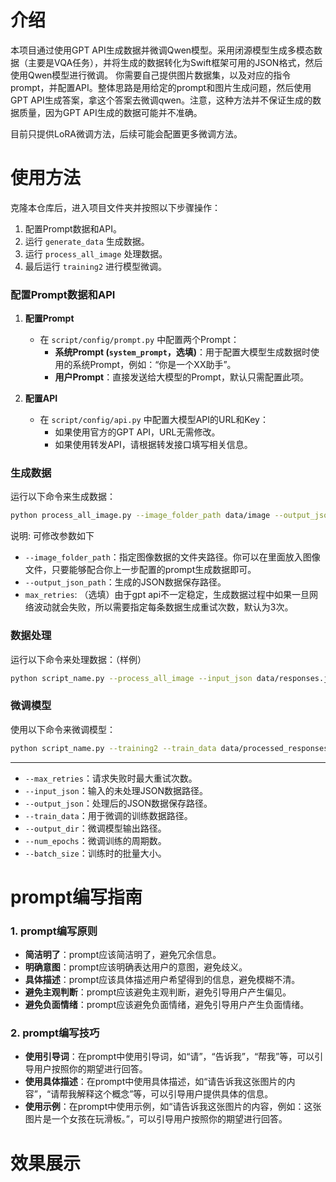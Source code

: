 
# 介绍
本项目通过使用GPT API生成数据并微调Qwen模型。采用闭源模型生成多模态数据（主要是VQA任务），并将生成的数据转化为Swift框架可用的JSON格式，然后使用Qwen模型进行微调。
你需要自己提供图片数据集，以及对应的指令prompt，并配置API。整体思路是用给定的prompt和图片生成问题，然后使用GPT API生成答案，拿这个答案去微调qwen。注意，这种方法并不保证生成的数据质量，因为GPT API生成的数据可能并不准确。

目前只提供LoRA微调方法，后续可能会配置更多微调方法。

# 使用方法

克隆本仓库后，进入项目文件夹并按照以下步骤操作：

1. 配置Prompt数据和API。
2. 运行 `generate_data` 生成数据。
3. 运行 `process_all_image` 处理数据。
4. 最后运行 `training2` 进行模型微调。

### 配置Prompt数据和API

1. **配置Prompt**  
   - 在 `script/config/prompt.py` 中配置两个Prompt：
     - **系统Prompt (`system_prompt`，选填)**：用于配置大模型生成数据时使用的系统Prompt，例如：“你是一个XX助手”。
     - **用户Prompt**：直接发送给大模型的Prompt，默认只需配置此项。
   
2. **配置API**  
   - 在 `script/config/api.py` 中配置大模型API的URL和Key：
     - 如果使用官方的GPT API，URL无需修改。
     - 如果使用转发API，请根据转发接口填写相关信息。

### 生成数据

运行以下命令来生成数据：

```bash
python process_all_image.py --image_folder_path data/image --output_json_path data/responses.json --max_retries 3
```
说明:
可修改参数如下
- `--image_folder_path`：指定图像数据的文件夹路径。你可以在里面放入图像文件，只要能够配合你上一步配置的prompt生成数据即可。
- `--output_json_path`：生成的JSON数据保存路径。
- `max_retries`: （选填）由于gpt api不一定稳定，生成数据过程中如果一旦网络波动就会失败，所以需要指定每条数据生成重试次数，默认为3次。

### 数据处理

运行以下命令来处理数据：（样例）

```bash
python script_name.py --process_all_image --input_json data/responses.json --output_json data/processed_responses.json
```

### 微调模型

使用以下命令来微调模型：

```bash
python script_name.py --training2 --train_data data/processed_responses.json --output_dir checkpoints --num_epochs 5 --batch_size 1
```

---


- `--max_retries`：请求失败时最大重试次数。
- `--input_json`：输入的未处理JSON数据路径。
- `--output_json`：处理后的JSON数据保存路径。
- `--train_data`：用于微调的训练数据路径。
- `--output_dir`：微调模型输出路径。
- `--num_epochs`：微调训练的周期数。
- `--batch_size`：训练时的批量大小。
# prompt编写指南
### 1. prompt编写原则
- **简洁明了**：prompt应该简洁明了，避免冗余信息。
- **明确意图**：prompt应该明确表达用户的意图，避免歧义。
- **具体描述**：prompt应该具体描述用户希望得到的信息，避免模糊不清。
- **避免主观判断**：prompt应该避免主观判断，避免引导用户产生偏见。
- **避免负面情绪**：prompt应该避免负面情绪，避免引导用户产生负面情绪。

### 2. prompt编写技巧
- **使用引导词**：在prompt中使用引导词，如“请”，“告诉我”，“帮我”等，可以引导用户按照你的期望进行回答。
- **使用具体描述**：在prompt中使用具体描述，如“请告诉我这张图片的内容”，“请帮我解释这个概念”等，可以引导用户提供具体的信息。
- **使用示例**：在prompt中使用示例，如“请告诉我这张图片的内容，例如：这张图片是一个女孩在玩滑板。”，可以引导用户按照你的期望进行回答。
# 效果展示